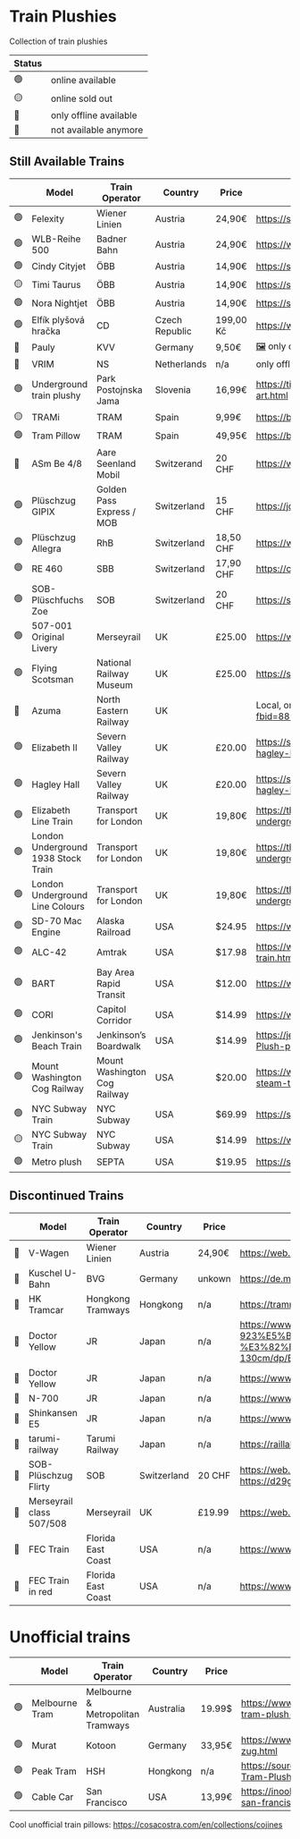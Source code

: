 # Train Plushies

Collection of train plushies

| Status | |
| ------ | ---- |
| 🟢 | online available |
| 🟡 | online sold out |
| 🔵 | only offline available |
| 🔴 | not available anymore |

## Still Available Trains

|    | Model | Train Operator | Country | Price | Image / Weblink |
| --- | ----- | -------------- | ------- | ----- | --------------- |
| 🟢 | Felexity | Wiener Linien | Austria | 24,90€ | https://shop.wienerlinien.at/Pluesch-Strassenbahn-Flexity/PLFLEX |
| 🟢 | WLB-Reihe 500 | Badner Bahn | Austria | 24,90€ | https://www.fanshop.wlb.at/fanshop/p/pluesch-badner-bahn |
| 🟢 | Cindy Cityjet | ÖBB | Austria | 14,90€ | https://shop.oebb.at/de/pluesch-cindy-cityjet/ |
| 🟡 | Timi Taurus | ÖBB | Austria | 14,90€ | https://shop.oebb.at/de/pluesch-timi-taurus/ |
| 🟢 | Nora Nightjet | ÖBB | Austria | 14,90€ | https://shop.oebb.at/de/pluesch-nora-nightjet/ |
| 🟢 | Elfík plyšová hračka | CD | Czech Republic | 199,00 Kč | https://www.cd.cz/fanshop/hracky/1375-elfik-plysova-hracka.html| 
| 🔵 | Pauly | KVV | Germany | 9,50€ | [🖼️](images/germany-kvv-pauly.jpg) only offline in KVV service center (Durlacher Allee) |
| 🔵 | VRIM | NS | Netherlands | n/a | only offline in Spoorweg Museum |
| 🟢 | Underground train plushy | Park Postojnska Jama | Slovenia | 16,99€ | https://tickets.postojnska-jama.eu/en/shop/pl%C3%BCsch-zug-25-cm/62-art.html |
| 🟡 | TRAMi | TRAM | Spain | 9,99€ | https://botiga.tram.cat/en/product/tram-plush-toy/ |
| 🟢 | Tram Pillow | TRAM | Spain | 49,95€ | https://botiga.tram.cat/en/product/tram-shaped-pillow/ |
| 🔵 | ASm Be 4/8 | Aare Seenland Mobil | Switzerand | 20 CHF | https://www.asmobil.ch/de/aktuelles/pluesch-zug.html only offline in stores |
| 🟢 | Plüschzug GIPIX  | Golden Pass Express / MOB | Switzerland | 15 CHF | https://journey.mob.ch/de/products/peluche-gipix |
| 🟢 | Plüschzug Allegra | RhB | Switzerland | 18,50 CHF | https://www.rhb-shop.ch/de/kategorie-fur-rhb/pluschzug-allegra/ |
| 🟢 | RE 460 | SBB | Switzerland | 17,90 CHF | https://commerce.sbb.ch/de/plusch-lok-sbb-re-460-131.html |
| 🟢 | SOB-Plüschfuchs Zoe | SOB | Switzerland | 20 CHF | https://shop.sob.ch/de/accessoires/souvenirs/sob-fanartikel/plueschfuchs | 
| 🟢 | 507-001 Original Livery | Merseyrail | UK | £25.00 | https://www.pcitelecom.uk/merseyrail-merchandise/Shop/Product/19 |
| 🟢 | Flying Scotsman | National Railway Museum | UK | £25.00 | https://shop.sciencemuseum.org.uk/products/flying-scotsman-plush-train |
| 🔵 | Azuma | North Eastern Railway | UK | | Local, on special events https://www.facebook.com/photo.php?fbid=889663713192003&id=100064451482318&set=a.660554439436266 |
| 🟢 | Elizabeth II | Severn Valley Railway | UK | £20.00 | https://svrshop.co.uk/products/new-severn-valley-railway-elizabeth-ii-hagley-hall-plushs |
| 🟢 | Hagley Hall | Severn Valley Railway | UK | £20.00 | https://svrshop.co.uk/products/new-severn-valley-railway-elizabeth-ii-hagley-hall-plushs |
| 🟢 | Elizabeth Line Train | Transport for London | UK | 19,80€ | https://thelondontoycompany.co.uk/collections/london-underground/products/elizabeth-line-train-soft-toy |
| 🟢 | London Underground 1938 Stock Train | Transport for London | UK | 19,80€ | https://thelondontoycompany.co.uk/collections/london-underground/products/london-underground-1938-stock-train-soft-toy |
| 🟢 | London Underground Line Colours | Transport for London | UK | 19,80€ | https://thelondontoycompany.co.uk/collections/london-underground/products/london-underground-line-colours-cushion |
| 🟢 | SD-70 Mac Engine | Alaska Railroad | USA | $24.95 | https://www.alaskarailroadgiftshop.com/product/plush-engine-pillow/956 |
| 🟢 | ALC-42 | Amtrak | USA | $17.98 | https://www.store.amtrak.com/1737058/1737058/alc-42-plush-toy-train.html |
| 🟢 | BART | Bay Area Rapid Transit | USA | $12.00 | https://www.railgoods.com/bart-plush-train.html |
| 🟢 | CORI | Capitol Corridor | USA | $14.99 | https://www.railgoods.com/capitol-corridor-plush-cori-train.html |
| 🟢 | Jenkinson's Beach Train | Jenkinson’s Boardwalk | USA | $14.99 | https://jenkinsonsboardwalkstore.company.site/Jenkinsons-Beach-Train-Plush-p594216302 |
| 🟢 | Mount Washington Cog Railway | Mount Washington Cog Railway | USA | $20.00 | https://www.thecog.com/store/p/mount-washington-cog-railway-plush-steam-train |
| 🟢 | NYC Subway Train | NYC Subway | USA | $69.99 | https://shop.tenement.org/product/handmade-organic-nyc-subway-train/ |
| 🟡 | NYC Subway Train | NYC Subway | USA | $14.99 | https://www.citysouvenirs.com/new-york-city-plush-subway-train-car/ |
| 🟢 | Metro plush | SEPTA | USA | $19.95 | https://shop.septa.org/collections/toys/products/stuffed-train |

## Discontinued Trains

|    | Model | Train Operator | Country | Price | Image / Weblink |
| --- | ----- | -------------- | ------- | ----- | --------------- |
| 🔴 | V-Wagen | Wiener Linien | Austria | 24,90€ | https://web.archive.org/web/20240422204337/https://shop.wienerlinien.at/Pluesch-U-Bahn-V-Wagen/PLVZUG |
| 🔴 | Kuschel U-Bahn | BVG | Germany | unkown | https://de.m.wikipedia.org/wiki/Datei:Kuschel-ubahn_f%C3%BCr_metrophile.jpg |
| 🔴 | HK Tramcar | Hongkong Tramways | Hongkong | n/a | https://tramric.wordpress.com/2012/11/03/cute-hk-tramcar-plush/ |
| 🔴 | Doctor Yellow | JR | Japan | n/a |  https://www.amazon.co.jp/%E3%83%8E%E3%83%BC%E3%83%96%E3%83%A9%E3%83%B3%E3%83%89%E5%93%81-m65887970341-923%E5%BD%A2%E3%83%89%E3%82%AF%E3%82%BF%E3%83%BC%E3%82%A4%E3%82%A8%E3%83%AD%E3%83%BC-%E3%82%B9%E3%83%BC%E3%83%91%E3%83%BC%E3%83%AD%E3%83%B3%E3%82%B0%E3%81%AC%E3%81%84%E3%81%90%E3%82%8B%E3%81%BF-130cm/dp/B0DCC2ZN47|
| 🔴 | Doctor Yellow | JR | Japan | n/a | https://www.amazon.co.jp/-/en/Railway-Anniversary-Kujibiki-Shinkansen-Doctor/dp/B0BBVGK9Z1 |
| 🔴 | N-700 | JR | Japan | n/a | https://www.amazon.co.jp/-/en/Shinkansen-Doctor-Yellow-Nozomi-Limited/dp/B0B54PZYDB |
| 🔴 | Shinkansen E5 | JR | Japan | n/a | https://www.amazon.co.jp/-/en/Railway-Anniversary-Kujibiki-Shinkansen-Doctor/dp/B0BBVGK9Z1 |
| 🔴 | tarumi-railway | Tarumi Railway | Japan | n/a | https://raillab.jp/news/article/14065 |
| 🔴 | SOB-Plüschzug Flirty | SOB | Switzerland | 20 CHF | https://web.archive.org/web/20230328013454/https://unterwegs.sob.ch/de/products/sob-plueschzug-flirty seite verbuggt? Bild auf seite 35 in Essenz 16 Winter 2023: https://d29gqb72f8tdiw.cloudfront.net/media/pdf/4c/a3/c1/SW10790-1001-2001-3043.pdf  |
| 🔴 | Merseyrail class 507/508 | Merseyrail | UK | £19.99 | https://web.archive.org/web/20240523003836/https://www.pcitelecom.uk/merseyrail-merchandise/Shop/Product/1 |
| 🔴 | FEC Train | Florida East Coast | USA | n/a | https://www.ebay.com/itm/176493212164 |
| 🔴 | FEC Train in red | Florida East Coast | USA | n/a | https://www.jimmytoy.com/red-automobile-stuffed-plush-toy-for-boys-product/ |

# Unofficial trains

|    | Model | Train Operator | Country | Price | Image / Weblink |
| --- | ----- | -------------- | ------- | ----- | --------------- |
| 🟢 | Melbourne Tram | Melbourne & Metropolitan Tramways | Australia | 19.99$ | https://www.souvenirsdirect.net.au/product/melbourne-tram-plush-soft-toy/ |
| 🟢 | Murat | Kotoon | Germany | 33,95€ | https://www.moodrush.de/shop/kotoon-murat-der-zug.html |
| 🟢 | Peak Tram | HSH | Hongkong | n/a | https://sourcing.hktdc.com/en/Product-Detail/Peak-Tram-Plush-1X1THN5Y |
| 🟢 | Cable Car | San Francisco | USA | 13,99€ | https://inooko.com/products/jouet-chien-tramway-san-francisco-pet-play |


Cool unofficial train pillows: https://cosacostra.com/en/collections/cojines
